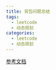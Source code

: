 ```yaml
---
title: 背包问题总结
tags:
  - leetcode
  - 动态规划
categories:
  - leetcode
  - 动态规划
---
```



[参考文档](https://github.com/youngyangyang04/leetcode-master/blob/master/problems/%E8%83%8C%E5%8C%85%E7%90%86%E8%AE%BA%E5%9F%BA%E7%A1%8001%E8%83%8C%E5%8C%85-1.md)